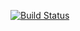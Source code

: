 [![Build Status](https://travis-ci.org/daniel-craig/myPracticeApp.svg?branch=master)](https://travis-ci.org/daniel-craig/myPracticeApp)
